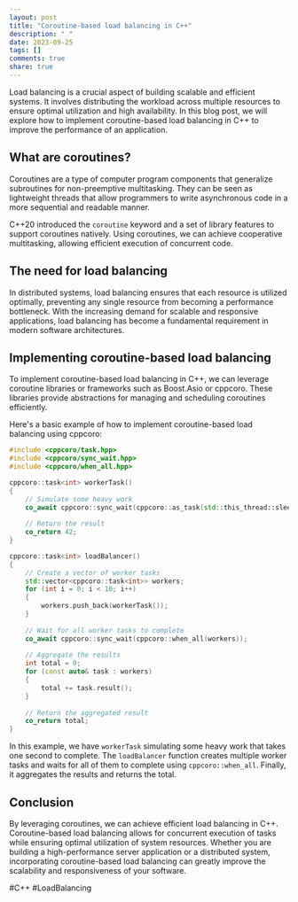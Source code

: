 ```yaml
---
layout: post
title: "Coroutine-based load balancing in C++"
description: " "
date: 2023-09-25
tags: []
comments: true
share: true
---
```


Load balancing is a crucial aspect of building scalable and efficient systems. It involves distributing the workload across multiple resources to ensure optimal utilization and high availability. In this blog post, we will explore how to implement coroutine-based load balancing in C++ to improve the performance of an application.

## What are coroutines?

Coroutines are a type of computer program components that generalize subroutines for non-preemptive multitasking. They can be seen as lightweight threads that allow programmers to write asynchronous code in a more sequential and readable manner.

C++20 introduced the `coroutine` keyword and a set of library features to support coroutines natively. Using coroutines, we can achieve cooperative multitasking, allowing efficient execution of concurrent code.

## The need for load balancing

In distributed systems, load balancing ensures that each resource is utilized optimally, preventing any single resource from becoming a performance bottleneck. With the increasing demand for scalable and responsive applications, load balancing has become a fundamental requirement in modern software architectures.

## Implementing coroutine-based load balancing

To implement coroutine-based load balancing in C++, we can leverage coroutine libraries or frameworks such as Boost.Asio or cppcoro. These libraries provide abstractions for managing and scheduling coroutines efficiently.

Here's a basic example of how to implement coroutine-based load balancing using cppcoro:

```cpp
#include <cppcoro/task.hpp>
#include <cppcoro/sync_wait.hpp>
#include <cppcoro/when_all.hpp>

cppcoro::task<int> workerTask()
{
    // Simulate some heavy work
    co_await cppcoro::sync_wait(cppcoro::as_task(std::this_thread::sleep_for(std::chrono::seconds(1))));
    
    // Return the result
    co_return 42;
}

cppcoro::task<int> loadBalancer()
{
    // Create a vector of worker tasks
    std::vector<cppcoro::task<int>> workers;
    for (int i = 0; i < 10; i++)
    {
        workers.push_back(workerTask());
    }
    
    // Wait for all worker tasks to complete
    co_await cppcoro::sync_wait(cppcoro::when_all(workers));
    
    // Aggregate the results
    int total = 0;
    for (const auto& task : workers)
    {
        total += task.result();
    }
    
    // Return the aggregated result
    co_return total;
}
```

In this example, we have `workerTask` simulating some heavy work that takes one second to complete. The `loadBalancer` function creates multiple worker tasks and waits for all of them to complete using `cppcoro::when_all`. Finally, it aggregates the results and returns the total.

## Conclusion

By leveraging coroutines, we can achieve efficient load balancing in C++. Coroutine-based load balancing allows for concurrent execution of tasks while ensuring optimal utilization of system resources. Whether you are building a high-performance server application or a distributed system, incorporating coroutine-based load balancing can greatly improve the scalability and responsiveness of your software.

#C++ #LoadBalancing